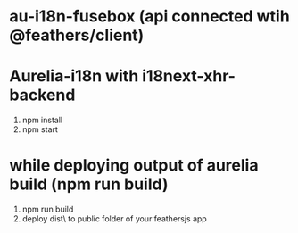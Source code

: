 # au-i18n-fusebox (api connected wtih @feathers/client)


# Aurelia-i18n with i18next-xhr-backend

1. npm install
2. npm start

# while deploying output of aurelia build (npm run build)
1. npm run build
2. deploy dist\ to public folder of your feathersjs app
